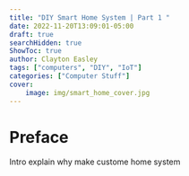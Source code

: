 ```yaml
---
title: "DIY Smart Home System | Part 1 "
date: 2022-11-20T13:09:01-05:00
draft: true
searchHidden: true
ShowToc: true
author: Clayton Easley
tags: ["computers", "DIY", "IoT"]
categories: ["Computer Stuff"]
cover:
    image: img/smart_home_cover.jpg
---
```


# Preface
Intro
explain why make custome home system
